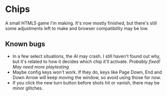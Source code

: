 # Chips
A small HTML5 game I'm making. It's now mostly finished, but there's still some adjustments left to make and browser compatibility may be low.

## Known bugs
* In a few select situations, the AI may crash. I still haven't found out why, but it's related to how it decides which chip it'll activate. *Probably fixed! May need more playtesting*
* Maybe config keys won't work. If they do, keys like Page Down, End and Down Arrow will keep moving the window, so avoid using those for now.
* If you click the new turn button before shots hit or vanish, there may be minor glitches.
